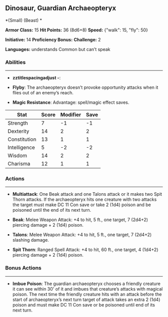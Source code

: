## Dinosaur, Guardian Archaeopteryx
*(Small) (Beast) *

**Armor Class:** 15
**Hit Points:** 36 (8d6+8)
**Speed:** {"walk": 15, "fly": 50}

**Initiative:** 14
**Proficiency Bonus:**
**Challenge:** 2

**Languages:** understands Common but can’t speak

### Abilities
 --- 
- **zztitlespacingadjust -**: 

- **Flyby**: The archaeopteryx doesn’t provoke opportunity attacks when it flies out of an enemy’s reach.

- **Magic Resistance**: Advantage: spell/magic effect saves.



| Stat | Score | Modifier | Save |
| ---- | ---- | ---- | ---- |
| Strength | 7 | -1 | -1 |
| Dexterity | 14 | 2 | 2 |
| Constitution | 13 | 1 | 1 |
| Intelligence | 5 | -2 | -2 |
| Wisdom | 14 | 2 | 2 |
| Charisma | 12 | 1 | 1 |

### Actions
 --- 
- **Multiattack**: One Beak attack and one Talons attack or it makes two Spit Thorn attacks. If the archaeopteryx hits one creature with two attacks the target must make DC 11 Con save or take 2 (1d4) poison and be poisoned until the end of its next turn.

- **Beak**: Melee Weapon Attack: +4 to hit, 5 ft., one target, 7 (2d4+2) piercing damage + 2 (1d4) poison.

- **Talons**: Melee Weapon Attack: +4 to hit, 5 ft., one target, 7 (2d4+2) slashing damage.

- **Spit Thorn**: Ranged Spell Attack: +4 to hit, 60 ft., one target, 4 (1d4+2) piercing damage + 2 (1d4) poison.

### Bonus Actions
 --- 
- **Imbue Poison**: The guardian archaeopteryx chooses a friendly creature it can see within 30' of it and imbues that creature’s attacks with magical poison. The next time the friendly creature hits with an attack before the start of archaeopteryx’s next turn target of attack takes an extra 2 (1d4) poison and must make DC 11 Con save or be poisoned until end of its next turn.

